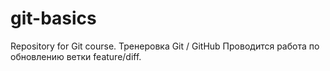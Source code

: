 # git-basics
Repository for Git course.
Тренеровка Git / GitHub   Проводится работа по обновлению ветки feature/diff.
